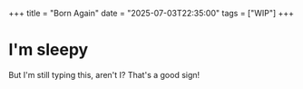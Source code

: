 +++
title = "Born Again"
date = "2025-07-03T22:35:00"
tags = ["WIP"]
+++

# I'm sleepy

But I'm still typing this, aren't I? That's a good sign!